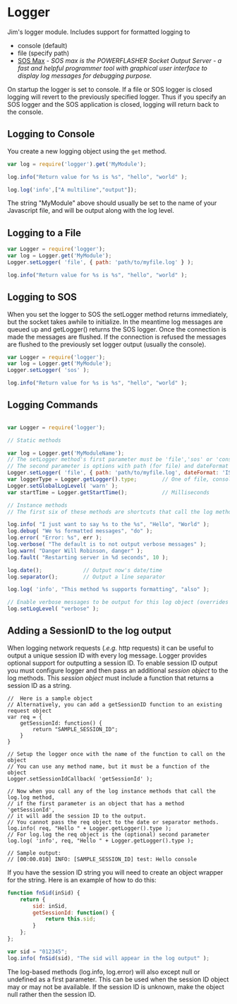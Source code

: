# Logger #

Jim's logger module. Includes support for formatted logging to

- console (default)
- file (specify path)
- [SOS Max](http://www.sos.powerflasher.com/developer-tools/sosmax/home/) - _SOS max is the POWERFLASHER Socket Output Server - a fast and helpful programmer tool with graphical
user interface to display log messages for debugging purpose._

On startup the logger is set to console.
If a file or SOS logger is closed logging will revert to the previously specified logger.
Thus if you specify an SOS logger and the SOS application is closed, logging will return back to the console.

## Logging to Console ##

You create a new logging object using the ```get``` method.

```javascript
var log = require('logger').get('MyModule');

log.info("Return value for %s is %s", "hello", "world" );

log.log('info',["A multiline","output"]);
```

The string "MyModule" above should usually be set to the name of your Javascript file, and will be output
along with the log level.


## Logging to a File ##

```javascript
var Logger = require('logger');
var log = Logger.get('MyModule');
Logger.setLogger( 'file', { path: 'path/to/myfile.log' } );

log.info("Return value for %s is %s", "hello", "world" );
```

## Logging to SOS ##

When you set the logger to SOS the setLogger method returns immediately, but the socket takes awhile to
initialize. In the meantime log messages are queued up and getLogger() returns the SOS logger. Once the
connection is made the messages are flushed. If the connection is refused the messages are flushed to the
previously set logger output (usually the console).

```javascript
var Logger = require('logger');
var log = Logger.get('MyModule');
Logger.setLogger( 'sos' );

log.info("Return value for %s is %s", "hello", "world" );
```

## Logging Commands ##

```javascript

var Logger = require('logger');

// Static methods

var log = Logger.get('MyModuleName');
// The setLogger method's first parameter must be 'file','sos' or 'console'
// The second parameter is options with path (for file) and dateFormat of ISO or formatMS (default)
Logger.setLogger( 'file', { path: 'path/to/myfile.log', dateFormat: 'ISO' } );
var loggerType = Logger.getLogger().type;        // One of file, console or sos
Logger.setGlobalLogLevel( 'warn' );
var startTime = Logger.getStartTime();           // Milliseconds

// Instance methods
// The first six of these methods are shortcuts that call the log method

log.info( "I just want to say %s to the %s", "Hello", "World" );
log.debug( "We %s formatted messages", "do" );
log.error( "Error: %s", err );
log.verbose( "The default is to not output verbose messages" );
log.warn( "Danger Will Robinson, danger" );
log.fault( "Restarting server in %d seconds", 10 );

log.date();             // Output now's date/time
log.separator();        // Output a line separator

log.log( 'info', "This method %s supports formatting", "also" );

// Enable verbose messages to be output for this log object (overrides global setting)
log.setLogLevel( "verbose" );
```

## Adding a SessionID to the log output ##

When logging network requests (_.e.g._ http requests) it can be useful to output a unique session ID
with every log message. Logger provides optional support for outputting a session ID. To enable
session ID output you must configure logger and then pass an additional _session object_ to the log methods.
This _session object_ must include a function that returns a session ID as a string.

```
//  Here is a sample object
// Alternatively, you can add a getSessionID function to an existing request object
var req = {
    getSessionId: function() {
        return "SAMPLE_SESSION_ID";
    }
}

// Setup the logger once with the name of the function to call on the object
// You can use any method name, but it must be a function of the object
Logger.setSessionIdCallback( 'getSessionId' );

// Now when you call any of the log instance methods that call the log.log method,
// if the first parameter is an object that has a method 'getSessionId',
// it will add the session ID to the output.
// You cannot pass the req object to the date or separator methods.
log.info( req, "Hello " + Logger.getLogger().type );
// For log.log the req object is the (optional) second parameter
log.log( 'info', req, "Hello " + Logger.getLogger().type );

// Sample output:
// [00:00.010] INFO: [SAMPLE_SESSION_ID] test: Hello console
```

If you have the session ID string you will need to create an object wrapper for the string.
Here is an example of how to do this:

```javascript
function fnSid(inSid) {
    return {
        sid: inSid,
        getSessionId: function() {
            return this.sid;
        }
    };
};

var sid = "012345";
log.info( fnSid(sid), "The sid will appear in the log output" );
```

The log-based methods (log.info, log.error) will also except null or undefined as a first parameter.
This can be used when the session ID object may or may not be available. If the session ID is unknown,
make the object null rather then the session ID.